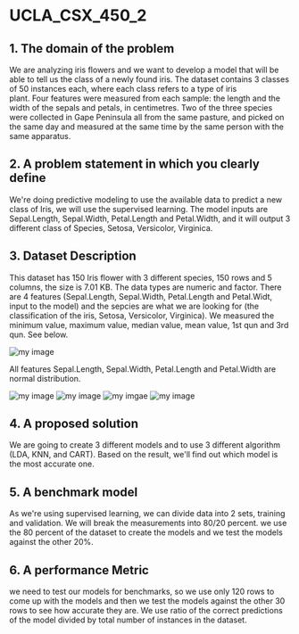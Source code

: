 # UCLA_CSX_450_2
## 1. The domain of the problem
We are analyzing iris flowers and we want to develop a model that will be able to tell us the class of a newly found iris. The dataset contains 3 classes of 50 instances each, where each class refers to a type of iris plant. Four features were measured from each sample: the length and the width of the sepals and petals, in centimetres. Two of the three species were collected in Gape Peninsula all from the same pasture, and picked on the same day and measured at the same time by the same person with the same apparatus. 
## 2. A problem statement in which you clearly define
We're doing predictive modeling to use the available data to predict a new class of Iris, we will use the supervised learning. The model inputs are Sepal.Length, Sepal.Width, Petal.Length and Petal.Width, and it will output 3 different class of Species, Setosa, Versicolor, Virginica.
## 3. Dataset Description
This dataset has 150 Iris flower with 3 different species, 150 rows and 5 columns, the size is 7.01 KB. The data types are numeric and factor. There are 4 features (Sepal.Length, Sepal.Width, Petal.Length and Petal.Widt, input to the model) and the sepcies are what we are looking for (the classification of the iris, Setosa, Versicolor, Virginica). We measured the minimum value, maximum value, median value, mean value, 1st qun and 3rd qun. See below. 

![my image](https://github.com/lssnadia/UCLA_CSX_450_2/blob/master/Screen%20Shot%202018-01-26%20at%2010.10.38%20PM.png)

All features Sepal.Length, Sepal.Width, Petal.Length and Petal.Width are normal distribution.

![my image](https://github.com/lssnadia/UCLA_CSX_450_2/blob/master/Screen%20Shot%202018-01-26%20at%2010.48.59%20PM.png)
![my image](https://github.com/lssnadia/UCLA_CSX_450_2/blob/master/Screen%20Shot%202018-01-26%20at%2010.49.25%20PM.png)
![my imgae](https://github.com/lssnadia/UCLA_CSX_450_2/blob/master/Screen%20Shot%202018-01-26%20at%2010.49.38%20PM.png)
![my image](https://github.com/lssnadia/UCLA_CSX_450_2/blob/master/Screen%20Shot%202018-01-26%20at%2010.50.14%20PM.png)

## 4. A proposed solution
We are going to create 3 different models and to use 3 different algorithm (LDA, KNN, and CART). Based on the result, we'll find out which model is the most accurate one. 
## 5. A benchmark model
As we're using supervised learning, we can divide data into 2 sets, training and validation. We will break the measurements into 80/20 percent. we use the 80 percent of the dataset to create the models and we test the models against the other 20%. 
## 6. A performance Metric
we need to test our models for benchmarks, so we use only 120 rows to come up with the models and then we test the models against the other 30 rows to see how accurate they are. We use ratio of the correct predictions of the model divided by total number of instances in the dataset.
